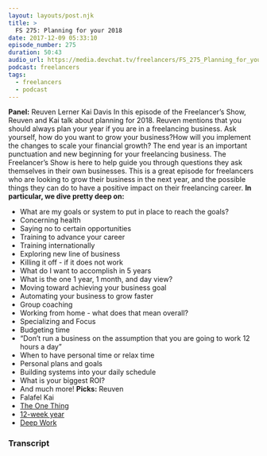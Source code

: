 ```yaml
---
layout: layouts/post.njk
title: >
  FS 275: Planning for your 2018
date: 2017-12-09 05:33:10
episode_number: 275
duration: 50:43
audio_url: https://media.devchat.tv/freelancers/FS_275_Planning_for_your_2018.mp3
podcast: freelancers
tags:
  - freelancers
  - podcast
---
```


**Panel:** Reuven Lerner Kai Davis In this episode of the Freelancer’s Show, Reuven and Kai talk about planning for 2018. Reuven mentions that you should always plan your year if you are in a freelancing business. Ask yourself, how do you want to grow your business?How will you implement the changes to scale your financial growth? The end year is an important punctuation and new beginning for your freelancing business. The Freelancer’s Show is here to help guide you through questions they ask themselves in their own businesses. This is a great episode for freelancers who are looking to grow their business in the next year, and the possible things they can do to have a positive impact on their freelancing career. **In particular, we dive pretty deep on:&nbsp;**

- What are my goals or system to put in place to reach the goals?
- Concerning health
- Saying no to certain opportunities
- Training to advance your career
- Training internationally
- Exploring new line of business
- Killing it off - if it does not work
- What do I want to accomplish in 5 years
- What is the one 1 year, 1 month, and day view?
- Moving toward achieving your business goal
- Automating your business to grow faster
- Group coaching
- Working from home - what does that mean overall?
- Specializing and Focus
- Budgeting time
- “Don’t run a business on the assumption that you are going to work 12 hours a day”
- When to have personal time or relax time
- Personal plans and goals
- Building systems into your daily schedule
- What is your biggest ROI?
- And much more!
  **Picks:** Reuven
- Falafel
  Kai
- [The One Thing](https://www.amazon.com/ONE-Thing-Surprisingly-Extraordinary-Results/dp/1885167776)
- [12-week year](https://www.amazon.com/s/ref=nb_sb_ss_i_1_8?url=search-alias=stripbooks&field-keywords=12+week+year&sprefix=12+week+,stripbooks,180&crid=9SYPCZR5AHZJ)
- [Deep Work](https://www.amazon.com/Deep-Work-Focused-Success-Distracted-ebook/dp/B00X47ZVXM/ref=sr_1_1?s=books&ie=UTF8&qid=1512796725&sr=1-1&keywords=deep+work)

### Transcript

&nbsp;
